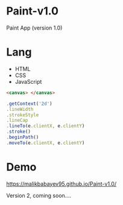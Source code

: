 # Paint-v1.0
Paint App (version 1.0)

# Lang
<ul>
<li>HTML</li>
<li>CSS</li>
<li>JavaScript</li>
</ul>

```html
<canvas> </canvas>
```
```javascript
.getContext('2d')
.lineWidth
.strokeStyle
.lineCap
.lineTo(e.clientX, e.clientY)
.stroke()
.beginPath()
.moveTo(e.clientX, e.clientY)
```

# Demo

https://malikbabayev95.github.io/Paint-v1.0/



Version 2, coming soon....
